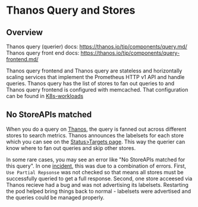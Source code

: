 # Thanos Query and Stores

## Overview
Thanos query (querier) docs: <https://thanos.io/tip/components/query.md/>
Thanos query front end docs: <https://thanos.io/tip/components/query-frontend.md/>

Thanos query frontend and Thanos query are stateless and horizontally scaling services that implement the Prometheus HTTP v1 API and handle queries.
Thanos query has the list of stores to fan out queries to and Thanos query frontend is configured with memcached.  That configuration can be found in [K8s-workloads](https://gitlab.com/gitlab-com/gl-infra/k8s-workloads/gitlab-helmfiles/-/blob/master/releases/thanos/ops.yaml.gotmpl)

## No StoreAPIs matched
When you do a query on [Thanos](https://thanos.gitlab.net), the query is fanned out across different stores to search metrics.
Thanos announces the labelsets for each store which you can see on the [Status>Targets page](https://thanos.gitlab.net/targets).
This way the querier can know where to fan out queries and skip other stores.

In some rare cases, you may see an error like "No StoreAPIs matched for this query".  In one [incident](https://gitlab.com/gitlab-com/gl-infra/production/-/issues/8567#note_1319938832), this was due to a combination of errors.  First, `Use Partial Repsonse` was not checked so that means all stores must be successfully queried to get a full response.  Second, one store acceesed via Thanos recieve had a bug and was not advertising its labelsets.  Restarting the pod helped bring things back to normal - labelsets were advertised and the queries could be managed properly.
